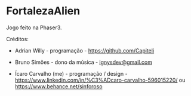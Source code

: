 # FortalezaAlien

Jogo feito na Phaser3.

Créditos:

* Adrian Willy - programação - https://github.com/Capiteli

* Bruno Simões - dono da música - ignysdev@gmail.com

* Ícaro Carvalho (me) - programação / design - https://www.linkedin.com/in/%C3%ADcaro-carvalho-596015220/ ou https://www.behance.net/sinforoso

